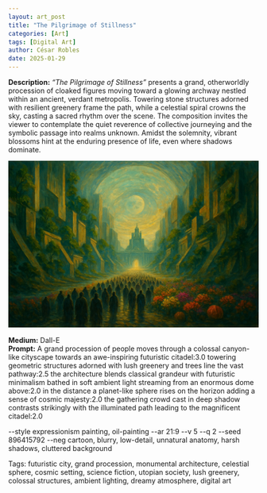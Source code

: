 ```yaml
---
layout: art_post
title: "The Pilgrimage of Stillness"
categories: [Art]
tags: [Digital Art]
author: César Robles
date: 2025-01-29
---
```

**Description:** *“The Pilgrimage of Stillness”* presents a grand, otherworldly procession of cloaked figures moving toward a glowing archway nestled within an ancient, verdant metropolis. Towering stone structures adorned with resilient greenery frame the path, while a celestial spiral crowns the sky, casting a sacred rhythm over the scene. The composition invites the viewer to contemplate the quiet reverence of collective journeying and the symbolic passage into realms unknown. Amidst the solemnity, vibrant blossoms hint at the enduring presence of life, even where shadows dominate.

![The Pilgrimage of Stillness](/imag/digital_art/the_pilgrimage_of_stillness.jpg)

**Medium:** Dall-E\
**Prompt:** A grand procession of people moves through a colossal canyon-like cityscape towards an awe-inspiring futuristic citadel:3.0 towering geometric structures adorned with lush greenery and trees line the vast pathway:2.5 the architecture blends classical grandeur with futuristic minimalism bathed in soft ambient light streaming from an enormous dome above:2.0 in the distance a planet-like sphere rises on the horizon adding a sense of cosmic majesty:2.0 the gathering crowd cast in deep shadow contrasts strikingly with the illuminated path leading to the magnificent citadel:2.0

--style expressionism painting, oil-painting --ar 21:9 --v 5 --q 2 --seed 896415792 --neg cartoon, blurry, low-detail, unnatural anatomy, harsh shadows, cluttered background

Tags: futuristic city, grand procession, monumental architecture, celestial sphere, cosmic setting, science fiction, utopian society, lush greenery, colossal structures, ambient lighting, dreamy atmosphere, digital art